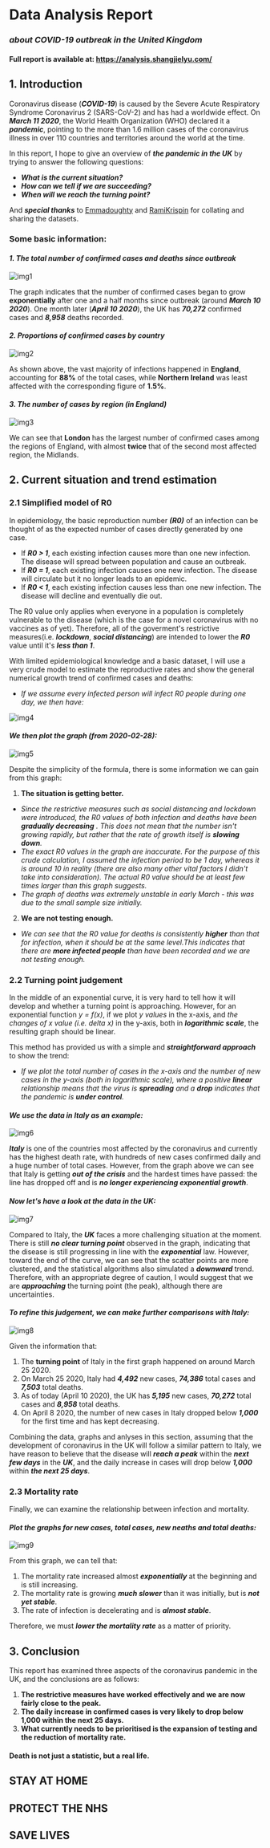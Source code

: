 # Data Analysis Report 

### *about COVID-19 outbreak in the United Kingdom*

#### Full report is available at: https://analysis.shangjielyu.com/

## 1. Introduction

Coronavirus disease (***COVID-19***) is caused by the Severe Acute Respiratory Syndrome Coronavirus 2 (SARS-CoV-2) and has had a worldwide effect. On ***March 11 2020***, the World Health Organization (WHO) declared it a ***pandemic***, pointing to the more than 1.6 million cases of the coronavirus illness in over 110 countries and territories around the world at the time.

In this report, I hope to give an overview of ***the pandemic in the UK*** by trying to answer the following questions:

- ***What is the current situation?***
- ***How can we tell if we are succeeding?***
- ***When will we reach the turning point?***

And ***special thanks*** to [Emmadoughty](https://github.com/emmadoughty) and [RamiKrispin](https://github.com/RamiKrispin) for collating and sharing the datasets.

### Some basic information:

#### *1. The total number of confirmed cases and deaths since outbreak*

![img1](imgs/img1.png)

The graph indicates that the number of confirmed cases began to grow **exponentially** after one and a half months since outbreak (around ***March 10 2020***). One month later (***April 10 2020***), the UK has ***70,272*** confirmed cases and ***8,958*** deaths recorded.

#### *2. Proportions of confirmed cases by country*

![img2](imgs/img2.png)

As shown above, the vast majority of infections happened in **England**, accounting for **88%** of the total cases, while **Northern Ireland** was least affected with the corresponding figure of **1.5%**.

#### *3. The number of cases by region (in England)*

![img3](imgs/img3.png)

We can see that **London** has the largest number of confirmed cases among the regions of England, with almost **twice** that of the second most affected region, the Midlands.

## 2. Current situation and trend estimation

### 2.1 Simplified model of R0

In epidemiology, the basic reproduction number ***(R0)*** of an infection can be thought of as the expected number of cases directly generated by one case.

- If ***R0 > 1***, each existing infection causes more than one new infection. The disease will spread between population and cause an outbreak.
- If ***R0 = 1***, each existing infection causes one new infection. The disease will circulate but it no longer leads to an epidemic.
- If ***R0 < 1***, each existing infection causes less than one new infection. The disease will decline and eventually die out.

The R0 value only applies when everyone in a population is completely vulnerable to the disease (which is the case for a novel coronavirus with no vaccines as of yet). Therefore, all of the goverment's restrictive measures(i.e. ***lockdown***, ***social distancing***) are intended to lower the ***R0*** value until it's ***less than 1***.

With limited epidemiological knowledge and a basic dataset, I will use a very crude model to estimate the reproductive rates and show the general numerical growth trend of confirmed cases and deaths:

- *If we assume every infected person will infect R0 people during one day, we then have:*

![img4](imgs/img4.png)

#### *We then plot the graph (from 2020-02-28):*

![img5](imgs/img5.png)

Despite the simplicity of the formula, there is some information we can gain from this graph:

1. **The situation is getting better.** 
  - *Since the restrictive measures such as social distancing and lockdown were introduced, the R0 values of both infection and deaths have been **gradually decreasing** . This does not mean that the number isn't growing rapidly, but rather that the rate of growth itself is **slowing down**.*
  - *The exact R0 values in the graph are inaccurate. For the purpose of this crude calculation, I assumed the infection period to be 1 day, whereas it is around 10 in reality (there are also many other vital factors I didn't take into consideration). The actual R0 value should be at least few times larger than this graph suggests.*
  - *The graph of deaths was extremely unstable in early March - this was due to the small sample size initially.*
2. **We are not testing enough.** 
  - *We can see that the R0 value for deaths is consistently **higher** than that for infection, when it should be at the same level.This indicates that there are **more infected people** than have been recorded and we are not testing enough.*

### 2.2 Turning point judgement

In the middle of an exponential curve, it is very hard to tell how it will develop and whether a turning point is approaching. However, for an exponential function *y = f(x)*, if we plot *y values* in the x-axis, and *the changes of x value (i.e. delta x)* in the y-axis, both in ***logarithmic scale***, the resulting graph should be linear.

This method has provided us with a simple and ***straightforward approach*** to show the trend: 

- *If we plot the total number of cases in the x-axis and the number of new cases in the y-axis (both in logarithmic scale), where a positive **linear** relationship means that the virus is **spreading** and a **drop** indicates that the pandemic is **under control**.*

#### *We use the data in Italy as an example:*

![img6](imgs/img6.png)

***Italy*** is one of the countries most affected by the coronavirus and currently has the highest death rate, with hundreds of new cases confirmed daily and a huge number of total cases. However, from the graph above we can see that Italy is getting ***out of the crisis*** and the hardest times have passed: the line has dropped off and is ***no longer experiencing exponential growth***.

#### *Now let's have a look at the data in the UK:*

![img7](imgs/img7.png)

Compared to Italy, the ***UK*** faces a more challenging situation at the moment. There is still ***no clear turning point*** observed in the graph, indicating that the disease is still progressing in line with the ***exponential*** law. However, toward the end of the curve, we can see that the scatter points are more clustered, and the statistical algorithms also simulated a ***downward*** trend. Therefore, with an appropriate degree of caution, I would suggest that we are ***approaching*** the turning point (the peak), although there are uncertainties.

#### *To refine this judgement, we can make further comparisons with Italy:*

![img8](imgs/img8.png)

Given the information that:

1. The **turning point** of Italy in the first graph happened on around March 25 2020.
2. On March 25 2020, Italy had ***4,492*** new cases, ***74,386*** total cases and ***7,503*** total deaths.
3. As of today (April 10 2020), the UK has ***5,195*** new cases, ***70,272*** total cases and ***8,958*** total deaths.
4. On April 8 2020, the number of new cases in Italy dropped below ***1,000*** for the first time and has kept decreasing.

Combining the data, graphs and anlyses in this section, assuming that the development of coronavirus in the UK will follow a similar pattern to Italy, we have reason to believe that the disease will ***reach a peak*** within the ***next few days*** in the ***UK***, and the daily increase in cases will drop below ***1,000*** within ***the next 25 days***.

### 2.3 Mortality rate

Finally, we can examine the relationship between infection and mortality.

#### *Plot the graphs for new cases, total cases, new neaths and total deaths:*

![img9](imgs/img9.png)

From this graph, we can tell that:

1. The mortality rate increased almost ***exponentially*** at the beginning and is still increasing.
2. The mortality rate is growing ***much slower*** than it was initially, but is ***not yet stable***. 
3. The rate of infection is decelerating and is ***almost stable***.

Therefore, we must ***lower the mortality rate*** as a matter of priority.

## 3. Conclusion

This report has examined three aspects of the coronavirus pandemic in the UK, and the conclusions are as follows:

1. **The restrictive measures have worked effectively and we are now fairly close to the peak.**
2. **The daily increase in confirmed cases is very likely to drop below 1,000 within the next 25 days.**
3. **What currently needs to be prioritised is the expansion of testing and the reduction of mortality rate.**

#### Death is not just a statistic, but a real life. 

## STAY AT HOME 

## PROTECT THE NHS

## SAVE LIVES
